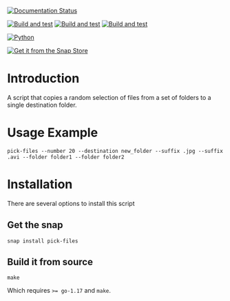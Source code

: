 [![Documentation Status](https://readthedocs.org/projects/filechooser/badge/?version=latest)](https://filechooser.readthedocs.io/en/latest/?badge=latest)

[![Build and test](https://github.com/nicolasbock/filechooser/actions/workflows/python-package.yaml/badge.svg)](https://github.com/nicolasbock/filechooser/actions/workflows/python-package.yaml)
[![Build and test](https://github.com/nicolasbock/filechooser/actions/workflows/go-package.yaml/badge.svg)](https://github.com/nicolasbock/filechooser/actions/workflows/go-package.yaml)
[![Build and test](https://github.com/nicolasbock/filechooser/actions/workflows/snap-package.yaml/badge.svg)](https://github.com/nicolasbock/filechooser/actions/workflows/snap-package.yaml)

[![Python](https://badge.fury.io/py/filechooser.svg)](https://badge.fury.io/py/filechooser)

[![Get it from the Snap Store](https://snapcraft.io/static/images/badges/en/snap-store-black.svg)](https://snapcraft.io/pick-files)

# Introduction

A script that copies a random selection of files from a set of folders
to a single destination folder.

# Usage Example

```console
pick-files --number 20 --destination new_folder --suffix .jpg --suffix .avi --folder folder1 --folder folder2
```

# Installation

There are several options to install this script

## Get the snap

```console
snap install pick-files
```

## Build it from source

```console
make
```

Which requires `>= go-1.17` and `make`.
